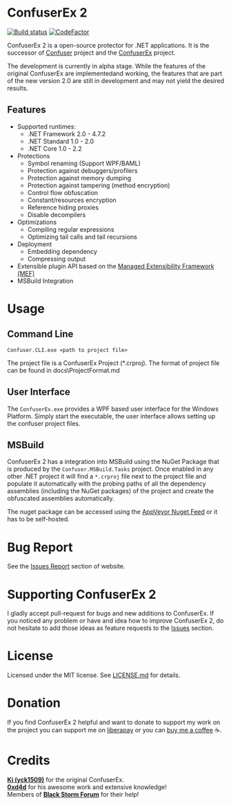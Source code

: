 # ConfuserEx 2

[![Build status](https://ci.appveyor.com/api/projects/status/so65dx6p7gq3f14l/branch/release/2.0?svg=true)](https://ci.appveyor.com/project/mkaring/confuserex/branch/release/2.0)
[![CodeFactor](https://www.codefactor.io/repository/github/mkaring/confuserex/badge/release/2.0)](https://www.codefactor.io/repository/github/mkaring/confuserex/overview/release/2.0)

ConfuserEx 2 is a open-source protector for .NET applications.
It is the successor of [Confuser](http://confuser.codeplex.com) project and the [ConfuserEx](https://yck1509.github.io/ConfuserEx/) project.

The development is currently in alpha stage. While the features of the original ConfuserEx are implementedand working,
the features that are part of the new version 2.0 are still in development and may not yield the desired results.

## Features

* Supported runtimes:
  * .NET Framework 2.0 - 4.7.2
  * .NET Standard  1.0 - 2.0
  * .NET Core      1.0 - 2.2
* Protections
  * Symbol renaming (Support WPF/BAML)
  * Protection against debuggers/profilers
  * Protection against memory dumping
  * Protection against tampering (method encryption)
  * Control flow obfuscation
  * Constant/resources encryption
  * Reference hiding proxies
  * Disable decompilers
* Optimizations
  * Compiling regular expressions
  * Optimizing tail calls and tail recursions
* Deployment
  * Embedding dependency
  * Compressing output
* Extensible plugin API based on the [Managed Extensibility Framework (MEF)](https://docs.microsoft.com/dotnet/framework/mef/ "Managed Extensibility Framework (MEF) | Microsoft Docs")
* MSBuild Integration

# Usage

## Command Line

```Batchfile
Confuser.CLI.exe <path to project file>
```

The project file is a ConfuserEx Project (*.crproj).
The format of project file can be found in docs\ProjectFormat.md

## User Interface

The `ConfuserEx.exe` provides a WPF based user interface for the Windows Platform. Simply start the executable, the
user interface allows setting up the confuser project files.

## MSBuild

ConfuserEx 2 has a integration into MSBuild using the NuGet Package that is produced by the `Confuser.MSBuild.Tasks`
project. Once enabled in any other .NET project it will find a `*.crproj` file next to the project file and populate
it automatically with the probing paths of all the dependency assemblies (including the NuGet packages) of the project
and create the obfuscated assemblies automatically.

The nuget package can be accessed using the [AppVeyor Nuget Feed](https://ci.appveyor.com/nuget/confuserex-r4olq7m3uysu)
or it has to be self-hosted.


# Bug Report

See the [Issues Report](https://github.com/mkaring/ConfuserEx/issues) section of website.

# Supporting ConfuserEx 2

I gladly accept pull-request for bugs and new additions to ConfuserEx. If you noticed any problem or have and idea how
to improve ConfuserEx 2, do not hesitate to add those ideas as feature requests to the 
[Issues](https://github.com/mkaring/ConfuserEx/issues) section.

# License

Licensed under the MIT license. See [LICENSE.md](LICENSE.md) for details.

# Donation

If you find ConfuserEx 2 helpful and want to donate to support my work on the project you can support me on
[liberapay](https://liberapay.com/mkaring/) or you can [buy me a coffee](http://buymeacoff.ee/fFUnXMCdW) :coffee:.

# Credits

**[Ki (yck1509)](https://github.com/yck1509)** for the original ConfuserEx.  
**[0xd4d](https://github.com/0xd4d)** for his awesome work and extensive knowledge!  
Members of **[Black Storm Forum](http://board.b-at-s.info/)** for their help!
